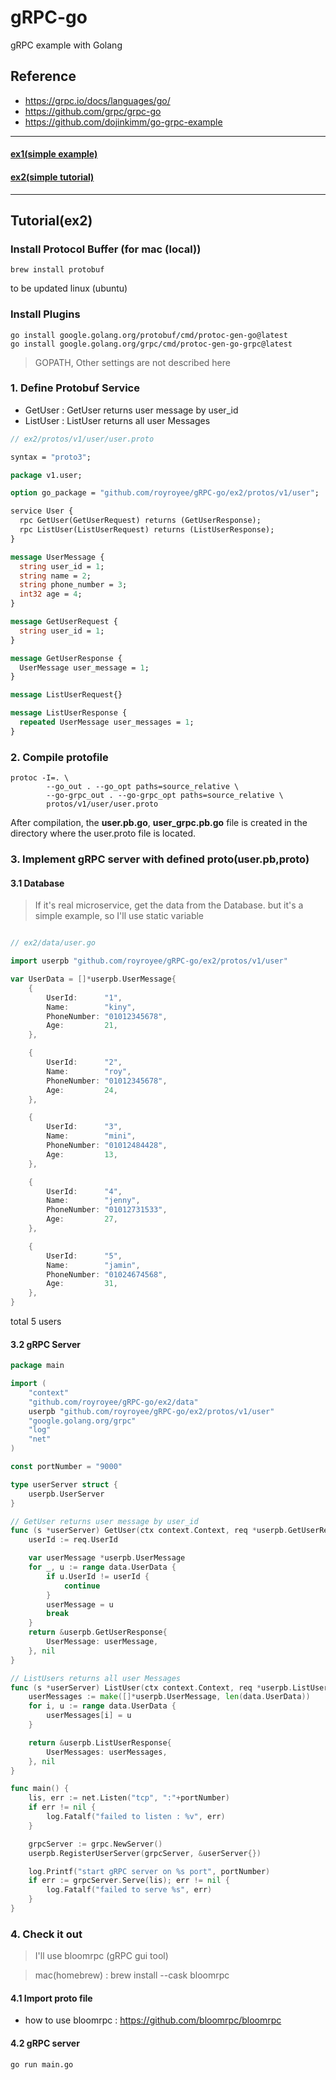 # gRPC-go
gRPC example with Golang 

## Reference
- https://grpc.io/docs/languages/go/
- https://github.com/grpc/grpc-go
- https://github.com/dojinkimm/go-grpc-example

---
#### [ex1(simple example)](https://github.com/royroyee/gRPC-go/tree/master/ex1)
#### [ex2(simple tutorial)](https://github.com/royroyee/gRPC-go/tree/master/ex2)

---

## Tutorial(ex2)


### Install Protocol Buffer (for mac (local))
```
brew install protobuf
```
to be updated linux (ubuntu)


### Install Plugins
``` 
go install google.golang.org/protobuf/cmd/protoc-gen-go@latest
go install google.golang.org/grpc/cmd/protoc-gen-go-grpc@latest
```

> GOPATH, Other settings are not described here

### 1. Define Protobuf Service

- GetUser : GetUser returns user message by user_id
- ListUser : ListUser returns all user Messages

```protobuf
// ex2/protos/v1/user/user.proto

syntax = "proto3";

package v1.user;

option go_package = "github.com/royroyee/gRPC-go/ex2/protos/v1/user";

service User {
  rpc GetUser(GetUserRequest) returns (GetUserResponse);
  rpc ListUser(ListUserRequest) returns (ListUserResponse);
}

message UserMessage {
  string user_id = 1;
  string name = 2;
  string phone_number = 3;
  int32 age = 4;
}

message GetUserRequest {
  string user_id = 1;
}

message GetUserResponse {
  UserMessage user_message = 1;
}

message ListUserRequest{}

message ListUserResponse {
  repeated UserMessage user_messages = 1;
}

```

### 2. Compile protofile
```
protoc -I=. \
	    --go_out . --go_opt paths=source_relative \
	    --go-grpc_out . --go-grpc_opt paths=source_relative \
	    protos/v1/user/user.proto
```
After compilation, the **user.pb.go**, **user_grpc.pb.go** file is created in the directory where the user.proto file is located.

### 3. Implement gRPC server with defined proto(user.pb,proto)

#### 3.1 Database
> If it's real microservice,  get the data from the Database.
   but it's a simple example, so I'll use static variable

```go

// ex2/data/user.go

import userpb "github.com/royroyee/gRPC-go/ex2/protos/v1/user"

var UserData = []*userpb.UserMessage{
    {   
        UserId:      "1",
        Name:        "kiny",
        PhoneNumber: "01012345678",
        Age:         21,
    },

    {
        UserId:      "2",
        Name:        "roy",
        PhoneNumber: "01012345678",
        Age:         24,
    },

    {
        UserId:      "3",
        Name:        "mini",
        PhoneNumber: "01012484428",
        Age:         13,
    },

    {
        UserId:      "4",
        Name:        "jenny",
        PhoneNumber: "01012731533",
        Age:         27,
    },

    {
        UserId:      "5",
        Name:        "jamin",
        PhoneNumber: "01024674568",
        Age:         31,
    },
}

```
total 5 users

#### 3.2 gRPC Server
```go
package main

import (
	"context"
	"github.com/royroyee/gRPC-go/ex2/data"
	userpb "github.com/royroyee/gRPC-go/ex2/protos/v1/user"
	"google.golang.org/grpc"
	"log"
	"net"
)

const portNumber = "9000"

type userServer struct {
	userpb.UserServer
}

// GetUser returns user message by user_id
func (s *userServer) GetUser(ctx context.Context, req *userpb.GetUserRequest) (*userpb.GetUserResponse, error) {
	userId := req.UserId

	var userMessage *userpb.UserMessage
	for _, u := range data.UserData {
		if u.UserId != userId {
			continue
		}
		userMessage = u
		break
	}
	return &userpb.GetUserResponse{
		UserMessage: userMessage,
	}, nil
}

// ListUsers returns all user Messages
func (s *userServer) ListUser(ctx context.Context, req *userpb.ListUserRequest) (*userpb.ListUserResponse, error) {
	userMessages := make([]*userpb.UserMessage, len(data.UserData))
	for i, u := range data.UserData {
		userMessages[i] = u
	}

	return &userpb.ListUserResponse{
		UserMessages: userMessages,
	}, nil
}

func main() {
	lis, err := net.Listen("tcp", ":"+portNumber)
	if err != nil {
		log.Fatalf("failed to listen : %v", err)
	}

	grpcServer := grpc.NewServer()
	userpb.RegisterUserServer(grpcServer, &userServer{})

	log.Printf("start gRPC server on %s port", portNumber)
	if err := grpcServer.Serve(lis); err != nil {
		log.Fatalf("failed to serve %s", err)
	}
}

```

### 4. Check it out
> I'll use bloomrpc (gRPC gui tool)

> mac(homebrew) : brew install --cask bloomrpc

#### 4.1 Import proto file
-  how to use bloomrpc : https://github.com/bloomrpc/bloomrpc

#### 4.2 gRPC server
```go run main.go```
